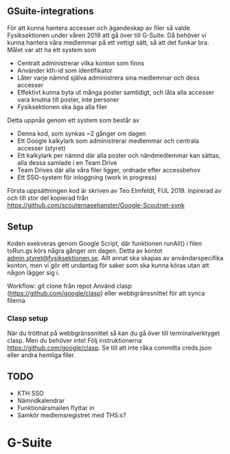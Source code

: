 ## GSuite-integrations

För att kunna hantera accesser och ägandeskap av filer så valde Fysiksektionen under våren 2019 att gå över till G-Suite. Då behöver vi kunna hantera våra medlemmar på ett vettigt sätt, så att det funkar bra. Målet var att ha ett system som
- Centralt administrerar vilka konton som finns
- Använder kth-id som identifikator
- Låter varje nämnd själva administrera sina medlemmar och dess accesser
- Effektivt kunna byta ut många poster samtidigt, och låta alla accesser vara knutna till poster, inte personer
- Fysiksektionen ska äga alla filer

Detta uppnås genom ett system som består av
- Denna kod, som synkas ~2 gånger om dagen
- Ett Google kalkylark som administrerar medlemmar och centrala accesser (styret)
- Ett kalkylark per nämnd där alla poster och nändmedlemmar kan sättas, alla dessa samlade i en Team Drive
- Team Drives där alla våra filer ligger, ordnade efter accessbehov
- Ett SSO-system för inloggning (work in progress)

Första uppsättningen kod är skriven av Teo Elmfeldt, FUL 2019. Inpirerad av och till stor del kopierad från https://github.com/scouternasetjanster/Google-Scoutnet-synk


## Setup
Koden exekveras genom Google Script, där funktionen runAll() i filen toRun.gs körs några gånger om dagen. Detta av kontot admin.styret@fysiksektionen.se. Allt annat ska skapas av användarspecifika konton, men vi gör ett undantag för saker som ska kunna köras utan att någon lägger sig i.


Workflow:
git clone från repot
Använd clasp (https://github.com/google/clasp) eller webbgränssnittet för att synca filerna

### Clasp setup
När du tröttnat på webbgränssnittet så kan du gå över till terminalverktyget clasp. Men du behöver inte!
Följ instruktionerna https://github.com/google/clasp.
Se till att inte råka committa creds.json eller andra hemliga filer.

## TODO
- KTH SSO
- Nämndkalendrar
- Funktionärsmailen flyttar in
- Samkör medlemsregistret med THS:s?
# G-Suite
